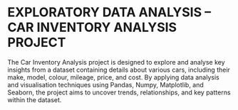 # EXPLORATORY DATA ANALYSIS – CAR INVENTORY ANALYSIS PROJECT

The Car Inventory Analysis project is designed to explore and analyse key insights from a dataset containing details about various cars, including their make, model, colour, mileage, price, and cost. By applying data analysis and visualisation techniques using Pandas, Numpy, Matplotlib, and Seaborn, the project aims to uncover trends, relationships, and key patterns within the dataset.
